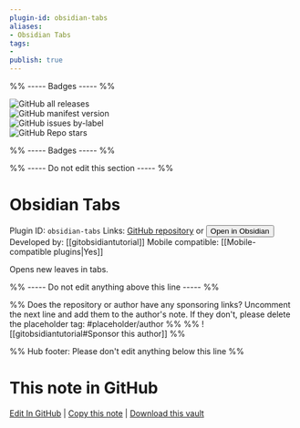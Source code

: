 ```yaml
---
plugin-id: obsidian-tabs
aliases:
- Obsidian Tabs
tags: 
- 
publish: true
---
```


%% ----- Badges ----- %%

![GitHub all releases](https://img.shields.io/github/downloads/gitobsidiantutorial/obsidian-tabs/total?color=573E7A&logo=github&style=for-the-badge)   
![GitHub manifest version](https://img.shields.io/github/manifest-json/v/gitobsidiantutorial/obsidian-tabs?color=573E7A&logo=github&style=for-the-badge)   
![GitHub issues by-label](https://img.shields.io/github/issues/gitobsidiantutorial/obsidian-tabs/help%20wanted?color=573E7A&logo=github&style=for-the-badge)   
![GitHub Repo stars](https://img.shields.io/github/stars/gitobsidiantutorial/obsidian-tabs?color=573E7A&logo=github&style=for-the-badge)

%% ----- Badges ----- %%

%% ----- Do not edit this section ----- %%

# Obsidian Tabs

Plugin ID: `obsidian-tabs`
Links: [GitHub repository](https://github.com/gitobsidiantutorial/obsidian-tabs) or [<button id=HH>Open in Obsidian</button>](obsidian://show-plugin?id=obsidian-tabs)
Developed by: [[gitobsidiantutorial]]
Mobile compatible: [[Mobile-compatible plugins|Yes]]

Opens new leaves in tabs.

%% ----- Do not edit anything above this line ----- %% 

%% Does the repository or author have any sponsoring links? Uncomment the next line and add them to the author's note. If they don't, please delete the placeholder tag: #placeholder/author %%
%% ![[gitobsidiantutorial#Sponsor this author]] %%

%% Hub footer: Please don't edit anything below this line %%

# This note in GitHub

<span class="git-footer">[Edit In GitHub](https://github.dev/obsidian-community/obsidian-hub/blob/main/02%20-%20Community%20Expansions/02.05%20All%20Community%20Expansions/Plugins/obsidian-tabs.md "git-hub-edit-note") | [Copy this note](https://raw.githubusercontent.com/obsidian-community/obsidian-hub/main/02%20-%20Community%20Expansions/02.05%20All%20Community%20Expansions/Plugins/obsidian-tabs.md "git-hub-copy-note") | [Download this vault](https://github.com/obsidian-community/obsidian-hub/archive/refs/heads/main.zip "git-hub-download-vault") </span>

